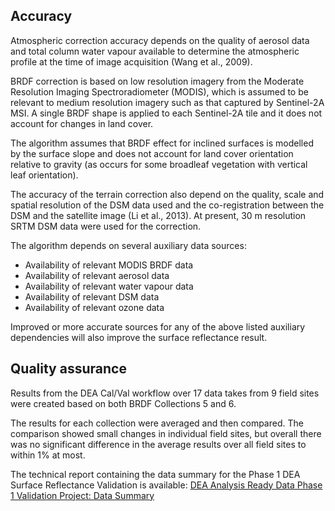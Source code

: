 ## Accuracy

Atmospheric correction accuracy depends on the quality of aerosol data and total column water vapour available to determine the atmospheric profile at the time of image acquisition (Wang et al., 2009).

BRDF correction is based on low resolution imagery from the Moderate Resolution Imaging Spectroradiometer (MODIS), which is assumed to be relevant to medium resolution imagery such as that captured by Sentinel-2A MSI. A single BRDF shape is applied to each Sentinel-2A tile and it does not account for changes in land cover. 

The algorithm assumes that BRDF effect for inclined surfaces is modelled by the surface slope and does not account for land cover orientation relative to gravity (as occurs for some broadleaf vegetation with vertical leaf orientation).

The accuracy of the terrain correction also depend on the quality, scale and spatial resolution of the DSM data used and the co-registration between the DSM and the satellite image (Li et al., 2013). At present, 30 m resolution SRTM DSM data were used for the correction.

The algorithm depends on several auxiliary data sources:
* Availability of relevant MODIS BRDF data
* Availability of relevant aerosol data
* Availability of relevant water vapour data
* Availability of relevant DSM data
* Availability of relevant ozone data

Improved or more accurate sources for any of the above listed auxiliary dependencies will also improve the surface reflectance result.

## Quality assurance

Results from the DEA Cal/Val workflow over 17 data takes from 9 field sites were created based on both BRDF Collections 5 and 6.

The results for each collection were averaged and then compared. The comparison showed small changes in individual field sites, but overall there was no significant difference in the average results over all field sites to within 1% at most.

The technical report containing the data summary for the Phase 1 DEA Surface Reflectance Validation is available: [DEA Analysis Ready Data Phase 1 Validation Project: Data Summary](http://pid.geoscience.gov.au/dataset/ga/145101)

